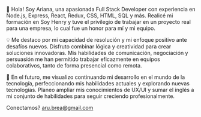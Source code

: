👋 Hola! Soy Ariana, una apasionada Full Stack Developer con experiencia en Node.js, Express, React, Redux, CSS, HTML, SQL y más. 
Realicé mi formación en Soy Henry y tuve el privilegio de trabajar en un proyecto real para una empresa, lo cual fue un honor para mí y mi equipo.

💡 Me destaco por mi capacidad de resolución y mi enfoque positivo ante desafíos nuevos. Disfruto combinar lógica y creatividad para crear soluciones innovadoras. 
Mis habilidades de comunicación, negociación y persuasión me han permitido trabajar eficazmente en equipos colaborativos, tanto de forma presencial como remota.

🚀 En el futuro, me visualizo continuando mi desarrollo en el mundo de la tecnología, perfeccionando mis habilidades actuales y explorando nuevas tecnologías. 
Planeo ampliar mis conocimientos de UX/UI y sumar el inglés a mi conjunto de habilidades para seguir creciendo profesionalmente.

Conectamos? 
aru.brea@gmail.com
